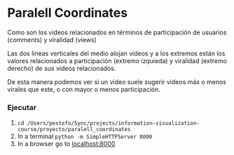 # Paralell Coordinates

Como son los videos relacionados en términos de participación de usuarios (comments) y viralidad (views)

Las dos lineas verticales del medio alojan videos y a los extremos están los valores relacionados a participación (extremo izquieda) y viralidad (extremo derecho) de sus videos relacionados.

De esta manera podemos ver si un video suele sugerir videos más o menos virales que este, o con mayor o menos participación.


### Ejecutar
1. `cd /Users/pestefo/Sync/projects/information-visualization-course/proyecto/paralell_coordinates`
1. In a terminal `python -m SimpleHTTPServer 8000`
2. In a browser go to [localhost:8000](http://localhost:8000)
